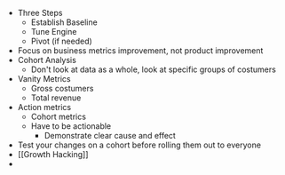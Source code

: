 - Three Steps
	- Establish Baseline
	- Tune Engine
	- Pivot (if needed)
- Focus on business metrics improvement, not product improvement
- Cohort Analysis
	- Don't look at data as a whole, look at specific groups of costumers
- Vanity Metrics
	- Gross costumers
	- Total revenue
- Action metrics
	- Cohort metrics
	- Have to be actionable
		- Demonstrate clear cause and effect
- Test your changes on a cohort before rolling them out to everyone
- [[Growth Hacking]]
- 